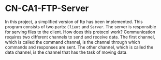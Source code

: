 # CN-CA1-FTP-Server
In this project, a simplified version of ftp has been implemented. This program consists of two parts: `Client` and `Server`.
The server is responsible for serving files to the client.
How does this protocol work?
Communication requires two different channels to send and receive data. The first channel, which is called the command channel, is the channel through which commands and responses are sent. The other channel, which is called the data channel, is the channel that has the task of moving data.
